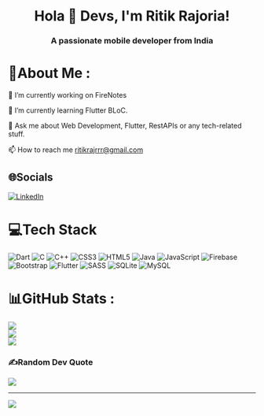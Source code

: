 <h1 align="center">Hola 👋 Devs, I'm Ritik Rajoria!</h1>
<h3 align="center">A passionate mobile developer from India</h3>

# 💫About Me :
🔭 I’m currently working on FireNotes

🌱 I’m currently learning Flutter BLoC.

💬 Ask me about Web Development, Flutter, RestAPIs or any tech-related stuff.

📫 How to reach me ritikrajrrr@gmail.com


## 🌐Socials
[![LinkedIn](https://img.shields.io/badge/LinkedIn-%230077B5.svg?logo=linkedin&logoColor=white)](https://linkedin.com/in/ritik-rajoria-345374240) 

# 💻Tech Stack
![Dart](https://img.shields.io/badge/dart-%230175C2.svg?style=flat&logo=dart&logoColor=white) ![C](https://img.shields.io/badge/c-%2300599C.svg?style=flat&logo=c&logoColor=white) ![C++](https://img.shields.io/badge/c++-%2300599C.svg?style=flat&logo=c%2B%2B&logoColor=white) ![CSS3](https://img.shields.io/badge/css3-%231572B6.svg?style=flat&logo=css3&logoColor=white) ![HTML5](https://img.shields.io/badge/html5-%23E34F26.svg?style=flat&logo=html5&logoColor=white) ![Java](https://img.shields.io/badge/java-%23ED8B00.svg?style=flat&logo=java&logoColor=white) ![JavaScript](https://img.shields.io/badge/javascript-%23323330.svg?style=flat&logo=javascript&logoColor=%23F7DF1E) ![Firebase](https://img.shields.io/badge/firebase-%23039BE5.svg?style=flat&logo=firebase) ![Bootstrap](https://img.shields.io/badge/bootstrap-%23563D7C.svg?style=flat&logo=bootstrap&logoColor=white) ![Flutter](https://img.shields.io/badge/Flutter-%2302569B.svg?style=flat&logo=Flutter&logoColor=white) ![SASS](https://img.shields.io/badge/SASS-hotpink.svg?style=flat&logo=SASS&logoColor=white) ![SQLite](https://img.shields.io/badge/sqlite-%2307405e.svg?style=flat&logo=sqlite&logoColor=white) ![MySQL](https://img.shields.io/badge/mysql-%2300f.svg?style=flat&logo=mysql&logoColor=white)
# 📊GitHub Stats :
![](https://github-readme-stats.vercel.app/api?username=RitikRajoria&theme=vue-dark&hide_border=true&include_all_commits=true&count_private=true)<br/>
![](https://github-readme-streak-stats.herokuapp.com/?user=RitikRajoria&theme=vue-dark&hide_border=true)<br/>
![](https://github-readme-stats.vercel.app/api/top-langs/?username=RitikRajoria&theme=vue-dark&hide_border=true&include_all_commits=true&count_private=true&layout=compact)

### ✍️Random Dev Quote
![](https://quotes-github-readme.vercel.app/api?type=horizontal&theme=gruvbox)

---
[![](https://visitcount.itsvg.in/api?id=RitikRajoria&icon=0&color=0)](https://visitcount.itsvg.in)

